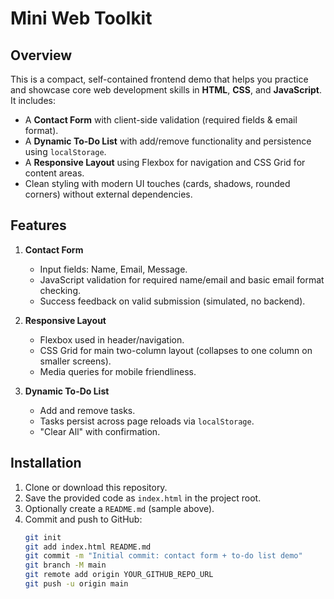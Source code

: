 # Mini Web Toolkit

## Overview

This is a compact, self-contained frontend demo that helps you practice and showcase core web development skills in **HTML**, **CSS**, and **JavaScript**. It includes:

- A **Contact Form** with client-side validation (required fields & email format).
- A **Dynamic To-Do List** with add/remove functionality and persistence using `localStorage`.
- A **Responsive Layout** using Flexbox for navigation and CSS Grid for content areas.
- Clean styling with modern UI touches (cards, shadows, rounded corners) without external dependencies.

## Features

1. **Contact Form**
   - Input fields: Name, Email, Message.
   - JavaScript validation for required name/email and basic email format checking.
   - Success feedback on valid submission (simulated, no backend).

2. **Responsive Layout**
   - Flexbox used in header/navigation.
   - CSS Grid for main two-column layout (collapses to one column on smaller screens).
   - Media queries for mobile friendliness.

3. **Dynamic To-Do List**
   - Add and remove tasks.
   - Tasks persist across page reloads via `localStorage`.
   - "Clear All" with confirmation.

## Installation

1. Clone or download this repository.
2. Save the provided code as `index.html` in the project root.
3. Optionally create a `README.md` (sample above).
4. Commit and push to GitHub:
   ```bash
   git init
   git add index.html README.md
   git commit -m "Initial commit: contact form + to-do list demo"
   git branch -M main
   git remote add origin YOUR_GITHUB_REPO_URL
   git push -u origin main
